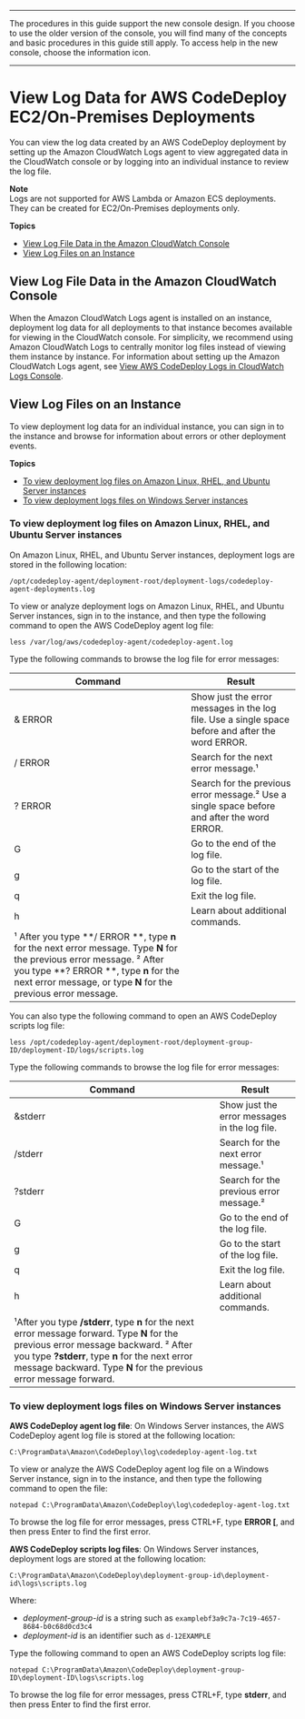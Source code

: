 --------

 The procedures in this guide support the new console design\. If you choose to use the older version of the console, you will find many of the concepts and basic procedures in this guide still apply\. To access help in the new console, choose the information icon\. 

--------

# View Log Data for AWS CodeDeploy EC2/On\-Premises Deployments<a name="deployments-view-logs"></a>

You can view the log data created by an AWS CodeDeploy deployment by setting up the Amazon CloudWatch Logs agent to view aggregated data in the CloudWatch console or by logging into an individual instance to review the log file\.

**Note**  
 Logs are not supported for AWS Lambda or Amazon ECS deployments\. They can be created for EC2/On\-Premises deployments only\. 

**Topics**
+ [View Log File Data in the Amazon CloudWatch Console](#deployments-view-logs-cloudwatch)
+ [View Log Files on an Instance](#deployments-view-logs-instance)

## View Log File Data in the Amazon CloudWatch Console<a name="deployments-view-logs-cloudwatch"></a>

When the Amazon CloudWatch Logs agent is installed on an instance, deployment log data for all deployments to that instance becomes available for viewing in the CloudWatch console\. For simplicity, we recommend using Amazon CloudWatch Logs to centrally monitor log files instead of viewing them instance by instance\. For information about setting up the Amazon CloudWatch Logs agent, see [View AWS CodeDeploy Logs in CloudWatch Logs Console](http://aws.amazon.com/blogs/devops/view-aws-codedeploy-logs-in-amazon-cloudwatch-console/)\.

## View Log Files on an Instance<a name="deployments-view-logs-instance"></a>

To view deployment log data for an individual instance, you can sign in to the instance and browse for information about errors or other deployment events\.

**Topics**
+ [To view deployment log files on Amazon Linux, RHEL, and Ubuntu Server instances](#deployments-view-logs-instance-unix)
+ [To view deployment logs files on Windows Server instances](#deployments-view-logs-instance-windows)

### To view deployment log files on Amazon Linux, RHEL, and Ubuntu Server instances<a name="deployments-view-logs-instance-unix"></a>

On Amazon Linux, RHEL, and Ubuntu Server instances, deployment logs are stored in the following location:

 `/opt/codedeploy-agent/deployment-root/deployment-logs/codedeploy-agent-deployments.log`

To view or analyze deployment logs on Amazon Linux, RHEL, and Ubuntu Server instances, sign in to the instance, and then type the following command to open the AWS CodeDeploy agent log file:

```
less /var/log/aws/codedeploy-agent/codedeploy-agent.log
```

Type the following commands to browse the log file for error messages:


| Command | Result | 
| --- | --- | 
| & ERROR  | Show just the error messages in the log file\. Use a single space before and after the word ERROR\. | 
| / ERROR  | Search for the next error message\.¹  | 
| ? ERROR  | Search for the previous error message\.² Use a single space before and after the word ERROR\. | 
| G | Go to the end of the log file\. | 
| g | Go to the start of the log file\. | 
| q | Exit the log file\. | 
| h | Learn about additional commands\. | 
|  ¹ After you type **/ ERROR **, type **n** for the next error message\. Type **N** for the previous error message\.  ² After you type **? ERROR **, type **n** for the next error message, or type **N** for the previous error message\.  | 

You can also type the following command to open an AWS CodeDeploy scripts log file:

```
less /opt/codedeploy-agent/deployment-root/deployment-group-ID/deployment-ID/logs/scripts.log
```

Type the following commands to browse the log file for error messages:


| Command | Result | 
| --- | --- | 
| &stderr | Show just the error messages in the log file\.  | 
| /stderr | Search for the next error message\.¹ | 
| ?stderr | Search for the previous error message\.² | 
| G | Go to the end of the log file\. | 
| g | Go to the start of the log file\. | 
| q | Exit the log file\. | 
| h | Learn about additional commands\. | 
|  ¹After you type **/stderr**, type **n** for the next error message forward\. Type **N** for the previous error message backward\. ² After you type **?stderr**, type **n** for the next error message backward\. Type **N** for the previous error message forward\.  | 

### To view deployment logs files on Windows Server instances<a name="deployments-view-logs-instance-windows"></a>

**AWS CodeDeploy agent log file**: On Windows Server instances, the AWS CodeDeploy agent log file is stored at the following location:

`C:\ProgramData\Amazon\CodeDeploy\log\codedeploy-agent-log.txt`

To view or analyze the AWS CodeDeploy agent log file on a Windows Server instance, sign in to the instance, and then type the following command to open the file:

```
notepad C:\ProgramData\Amazon\CodeDeploy\log\codedeploy-agent-log.txt
```

To browse the log file for error messages, press CTRL\+F, type **ERROR \[**, and then press Enter to find the first error\. 

**AWS CodeDeploy scripts log files**: On Windows Server instances, deployment logs are stored at the following location:

`C:\ProgramData\Amazon\CodeDeploy\deployment-group-id\deployment-id\logs\scripts.log`

Where:
+ *deployment\-group\-id* is a string such as `examplebf3a9c7a-7c19-4657-8684-b0c68d0cd3c4`
+ *deployment\-id* is an identifier such as `d-12EXAMPLE`

Type the following command to open an AWS CodeDeploy scripts log file:

```
notepad C:\ProgramData\Amazon\CodeDeploy\deployment-group-ID\deployment-ID\logs\scripts.log
```

To browse the log file for error messages, press CTRL\+F, type **stderr**, and then press Enter to find the first error\. 
